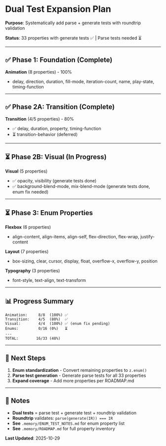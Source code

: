 # Dual Test Expansion Plan

**Purpose**: Systematically add parse + generate tests with roundtrip validation

**Status**: 33 properties with generate tests ✅ | Parse tests needed ⏳

---

## ✅ Phase 1: Foundation (Complete)

**Animation** (8 properties) - 100%
- delay, direction, duration, fill-mode, iteration-count, name, play-state, timing-function

---

## ✅ Phase 2A: Transition (Complete)

**Transition** (4/5 properties) - 80%
- ✅ delay, duration, property, timing-function
- ⏳ transition-behavior (deferred)

---

## ⏳ Phase 2B: Visual (In Progress)

**Visual** (5 properties)
- ✅ opacity, visibility (generate tests done)
- ✅ background-blend-mode, mix-blend-mode (generate tests done, enum fix needed)

---

## ⏳ Phase 3: Enum Properties

**Flexbox** (6 properties)
- align-content, align-items, align-self, flex-direction, flex-wrap, justify-content

**Layout** (7 properties)
- box-sizing, clear, cursor, display, float, overflow-x, overflow-y, position

**Typography** (3 properties)
- font-style, text-align, text-transform

---

## 📊 Progress Summary

```
Animation:     8/8  (100%) ✅
Transition:    4/5  (80%)  ✅
Visual:        4/4  (100%) ✅ (enum fix pending)
Enums:         0/16 (0%)   ⏳
---
TOTAL:        16/33 (48%)
```

---

## 🎯 Next Steps

1. **Enum standardization** - Convert remaining properties to `z.enum()`
2. **Parse test generation** - Generate parse tests for all 33 properties
3. **Expand coverage** - Add more properties per ROADMAP.md

---

## 📝 Notes

- **Dual tests** = parse test + generate test + roundtrip validation
- **Roundtrip** validates: `parse(generate(IR)) === IR`
- **See** `.memory/ENUM_TEST_NOTES.md` for enum property list
- **See** `.memory/ROADMAP.md` for full property inventory

**Last Updated**: 2025-10-29

